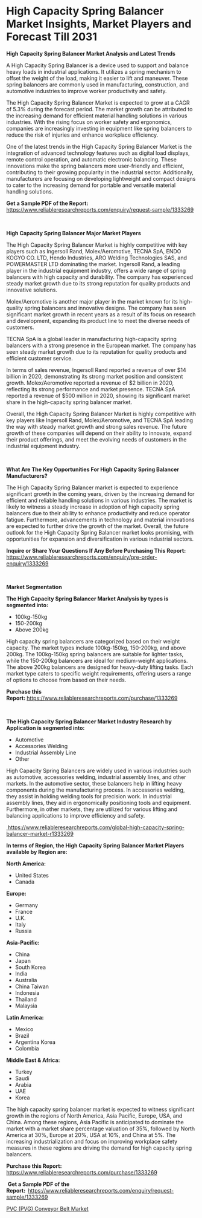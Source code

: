 <p><h1>High Capacity Spring Balancer Market Insights, Market Players and Forecast Till 2031</h1></p><p><strong>High Capacity Spring Balancer Market Analysis and Latest Trends</strong></p>
<p><p>A High Capacity Spring Balancer is a device used to support and balance heavy loads in industrial applications. It utilizes a spring mechanism to offset the weight of the load, making it easier to lift and maneuver. These spring balancers are commonly used in manufacturing, construction, and automotive industries to improve worker productivity and safety.</p><p>The High Capacity Spring Balancer Market is expected to grow at a CAGR of 5.3% during the forecast period. The market growth can be attributed to the increasing demand for efficient material handling solutions in various industries. With the rising focus on worker safety and ergonomics, companies are increasingly investing in equipment like spring balancers to reduce the risk of injuries and enhance workplace efficiency.</p><p>One of the latest trends in the High Capacity Spring Balancer Market is the integration of advanced technology features such as digital load displays, remote control operation, and automatic electronic balancing. These innovations make the spring balancers more user-friendly and efficient, contributing to their growing popularity in the industrial sector. Additionally, manufacturers are focusing on developing lightweight and compact designs to cater to the increasing demand for portable and versatile material handling solutions.</p></p>
<p><strong>Get a Sample PDF of the Report:&nbsp;</strong> <a href="https://www.reliableresearchreports.com/enquiry/request-sample/1333269">https://www.reliableresearchreports.com/enquiry/request-sample/1333269</a></p>
<p>&nbsp;</p>
<p><strong>High Capacity Spring Balancer Major Market Players</strong></p>
<p><p>The High Capacity Spring Balancer Market is highly competitive with key players such as Ingersoll Rand, Molex/Aeromotive, TECNA SpA, ENDO KOGYO CO. LTD, Hendo Industries, ARO Welding Technologies SAS, and POWERMASTER LTD dominating the market. Ingersoll Rand, a leading player in the industrial equipment industry, offers a wide range of spring balancers with high capacity and durability. The company has experienced steady market growth due to its strong reputation for quality products and innovative solutions.</p><p>Molex/Aeromotive is another major player in the market known for its high-quality spring balancers and innovative designs. The company has seen significant market growth in recent years as a result of its focus on research and development, expanding its product line to meet the diverse needs of customers.</p><p>TECNA SpA is a global leader in manufacturing high-capacity spring balancers with a strong presence in the European market. The company has seen steady market growth due to its reputation for quality products and efficient customer service.</p><p>In terms of sales revenue, Ingersoll Rand reported a revenue of over $14 billion in 2020, demonstrating its strong market position and consistent growth. Molex/Aeromotive reported a revenue of $2 billion in 2020, reflecting its strong performance and market presence. TECNA SpA reported a revenue of $500 million in 2020, showing its significant market share in the high-capacity spring balancer market.</p><p>Overall, the High Capacity Spring Balancer Market is highly competitive with key players like Ingersoll Rand, Molex/Aeromotive, and TECNA SpA leading the way with steady market growth and strong sales revenue. The future growth of these companies will depend on their ability to innovate, expand their product offerings, and meet the evolving needs of customers in the industrial equipment industry.</p></p>
<p>&nbsp;</p>
<p><strong>What Are The Key Opportunities For High Capacity Spring Balancer Manufacturers?</strong></p>
<p><p>The High Capacity Spring Balancer market is expected to experience significant growth in the coming years, driven by the increasing demand for efficient and reliable handling solutions in various industries. The market is likely to witness a steady increase in adoption of high capacity spring balancers due to their ability to enhance productivity and reduce operator fatigue. Furthermore, advancements in technology and material innovations are expected to further drive the growth of the market. Overall, the future outlook for the High Capacity Spring Balancer market looks promising, with opportunities for expansion and diversification in various industrial sectors.</p></p>
<p><strong>Inquire or Share Your Questions If Any Before Purchasing This Report:</strong> <a href="https://www.reliableresearchreports.com/enquiry/pre-order-enquiry/1333269">https://www.reliableresearchreports.com/enquiry/pre-order-enquiry/1333269</a></p>
<p>&nbsp;</p>
<p><strong>Market Segmentation</strong></p>
<p><strong>The High Capacity Spring Balancer Market Analysis by types is segmented into:</strong></p>
<p><ul><li>100kg-150kg</li><li>150-200kg</li><li>Above 200kg</li></ul></p>
<p><p>High capacity spring balancers are categorized based on their weight capacity. The market types include 100kg-150kg, 150-200kg, and above 200kg. The 100kg-150kg spring balancers are suitable for lighter tasks, while the 150-200kg balancers are ideal for medium-weight applications. The above 200kg balancers are designed for heavy-duty lifting tasks. Each market type caters to specific weight requirements, offering users a range of options to choose from based on their needs.</p></p>
<p><strong>Purchase this Report:&nbsp;</strong><a href="https://www.reliableresearchreports.com/purchase/1333269">https://www.reliableresearchreports.com/purchase/1333269</a></p>
<p>&nbsp;</p>
<p><strong>The High Capacity Spring Balancer Market Industry Research by Application is segmented into:</strong></p>
<p><ul><li>Automotive</li><li>Accessories Welding</li><li>Industrial Assembly Line</li><li>Other</li></ul></p>
<p><p>High Capacity Spring Balancers are widely used in various industries such as automotive, accessories welding, industrial assembly lines, and other markets. In the automotive sector, these balancers help in lifting heavy components during the manufacturing process. In accessories welding, they assist in holding welding tools for precision work. In industrial assembly lines, they aid in ergonomically positioning tools and equipment. Furthermore, in other markets, they are utilized for various lifting and balancing applications to improve efficiency and safety.</p></p>
<p><a href="https://www.reliableresearchreports.com/global-high-capacity-spring-balancer-market-r1333269">&nbsp;https://www.reliableresearchreports.com/global-high-capacity-spring-balancer-market-r1333269</a></p>
<p><strong>In terms of Region, the High Capacity Spring Balancer Market Players available by Region are:</strong></p>
<p>
    <p> <strong> North America: </strong>
        <ul>
            <li>United States</li>
            <li>Canada</li>
        </ul>
        </p> 
    <p> <strong> Europe: </strong>
        <ul>
            <li>Germany</li>
            <li>France</li>
            <li>U.K.</li>
            <li>Italy</li>
            <li>Russia</li>
        </ul>
        </p> 
    <p> <strong> Asia-Pacific: </strong>
        <ul>
            <li>China</li>
            <li>Japan</li>
            <li>South Korea</li>
            <li>India</li>
            <li>Australia</li>
            <li>China Taiwan</li>
            <li>Indonesia</li>
            <li>Thailand</li>
            <li>Malaysia</li>
        </ul>
        </p> 
    <p> <strong> Latin America: </strong>
        <ul>
            <li>Mexico</li>
            <li>Brazil</li>
            <li>Argentina Korea</li>
            <li>Colombia</li>
        </ul>
        </p> 
    <p> <strong> Middle East & Africa: </strong>
        <ul>
            <li>Turkey</li>
            <li>Saudi</li>
            <li>Arabia</li>
            <li>UAE</li>
            <li>Korea</li>
        </ul>
    </p>
    </p>
<p><p>The high capacity spring balancer market is expected to witness significant growth in the regions of North America, Asia Pacific, Europe, USA, and China. Among these regions, Asia Pacific is anticipated to dominate the market with a market share percentage valuation of 35%, followed by North America at 30%, Europe at 20%, USA at 10%, and China at 5%. The increasing industrialization and focus on improving workplace safety measures in these regions are driving the demand for high capacity spring balancers.</p></p>
<p><strong>Purchase this Report: </strong><a href="https://www.reliableresearchreports.com/purchase/1333269">https://www.reliableresearchreports.com/purchase/1333269</a></p>
<p>&nbsp;<strong>Get a Sample PDF of the Report:&nbsp;&nbsp;</strong><a href="https://www.reliableresearchreports.com/enquiry/request-sample/1333269">https://www.reliableresearchreports.com/enquiry/request-sample/1333269</a></p>
<p><strong></strong></p>
<p><p><a href="https://github.com/belaayi865/Market-Research-Report-List-1/blob/main/pvc-pvg-conveyor-belt-market.md">PVC (PVG) Conveyor Belt Market</a></p></p>
